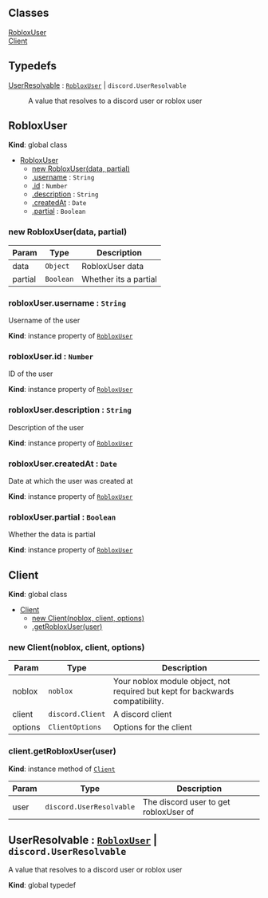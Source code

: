 ## Classes

<dl>
<dt><a href="#RobloxUser">RobloxUser</a></dt>
<dd></dd>
<dt><a href="#Client">Client</a></dt>
<dd></dd>
</dl>

## Typedefs

<dl>
<dt><a href="#UserResolvable">UserResolvable</a> : <code><a href="#RobloxUser">RobloxUser</a></code> | <code>discord.UserResolvable</code></dt>
<dd><p>A value that resolves to a discord user or roblox user</p>
</dd>
</dl>

<a name="RobloxUser"></a>

## RobloxUser
**Kind**: global class  

* [RobloxUser](#RobloxUser)
    * [new RobloxUser(data, partial)](#new_RobloxUser_new)
    * [.username](#RobloxUser+username) : <code>String</code>
    * [.id](#RobloxUser+id) : <code>Number</code>
    * [.description](#RobloxUser+description) : <code>String</code>
    * [.createdAt](#RobloxUser+createdAt) : <code>Date</code>
    * [.partial](#RobloxUser+partial) : <code>Boolean</code>

<a name="new_RobloxUser_new"></a>

### new RobloxUser(data, partial)

| Param | Type | Description |
| --- | --- | --- |
| data | <code>Object</code> | RobloxUser data |
| partial | <code>Boolean</code> | Whether its a partial |

<a name="RobloxUser+username"></a>

### robloxUser.username : <code>String</code>
Username of the user

**Kind**: instance property of [<code>RobloxUser</code>](#RobloxUser)  
<a name="RobloxUser+id"></a>

### robloxUser.id : <code>Number</code>
ID of the user

**Kind**: instance property of [<code>RobloxUser</code>](#RobloxUser)  
<a name="RobloxUser+description"></a>

### robloxUser.description : <code>String</code>
Description of the user

**Kind**: instance property of [<code>RobloxUser</code>](#RobloxUser)  
<a name="RobloxUser+createdAt"></a>

### robloxUser.createdAt : <code>Date</code>
Date at which the user was created at

**Kind**: instance property of [<code>RobloxUser</code>](#RobloxUser)  
<a name="RobloxUser+partial"></a>

### robloxUser.partial : <code>Boolean</code>
Whether the data is partial

**Kind**: instance property of [<code>RobloxUser</code>](#RobloxUser)  
<a name="Client"></a>

## Client
**Kind**: global class  

* [Client](#Client)
    * [new Client(noblox, client, options)](#new_Client_new)
    * [.getRobloxUser(user)](#Client+getRobloxUser)

<a name="new_Client_new"></a>

### new Client(noblox, client, options)

| Param | Type | Description |
| --- | --- | --- |
| noblox | <code>noblox</code> | Your noblox module object, not required but kept for backwards compatibility. |
| client | <code>discord.Client</code> | A discord client |
| options | <code>ClientOptions</code> | Options for the client |

<a name="Client+getRobloxUser"></a>

### client.getRobloxUser(user)
**Kind**: instance method of [<code>Client</code>](#Client)  

| Param | Type | Description |
| --- | --- | --- |
| user | <code>discord.UserResolvable</code> | The discord user to get robloxUser of |

<a name="UserResolvable"></a>

## UserResolvable : [<code>RobloxUser</code>](#RobloxUser) \| <code>discord.UserResolvable</code>
A value that resolves to a discord user or roblox user

**Kind**: global typedef  
